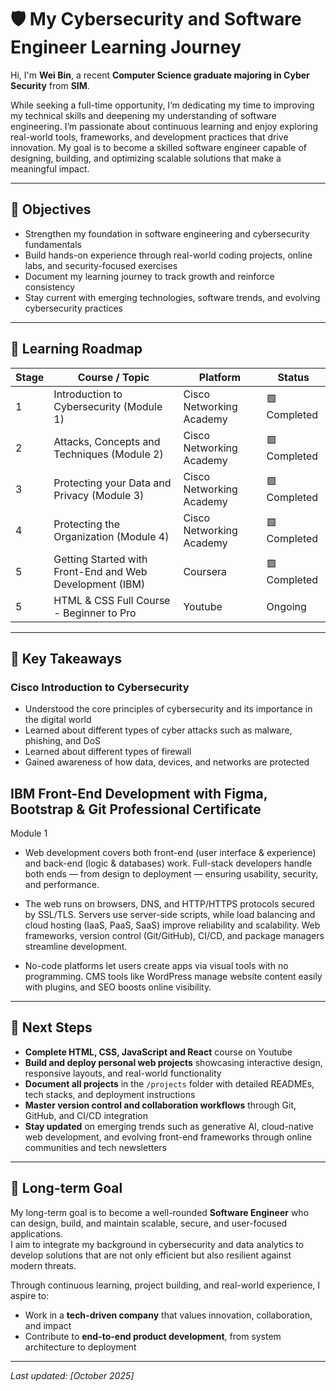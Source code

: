 # 🛡️ My Cybersecurity and Software Engineer Learning Journey

Hi, I'm **Wei Bin**, a recent **Computer Science graduate majoring in Cyber Security** from **SIM**.  

While seeking a full-time opportunity, I’m dedicating my time to improving my technical skills and deepening my understanding of software engineering. I’m passionate about continuous learning and enjoy exploring real-world tools, frameworks, and development practices that drive innovation. My goal is to become a skilled software engineer capable of designing, building, and optimizing scalable solutions that make a meaningful impact.

---

## 🎯 Objectives
- Strengthen my foundation in software engineering and cybersecurity fundamentals
- Build hands-on experience through real-world coding projects, online labs, and security-focused exercises
- Document my learning journey to track growth and reinforce consistency
- Stay current with emerging technologies, software trends, and evolving cybersecurity practices 
---

## 🧩 Learning Roadmap

| Stage | Course / Topic | Platform | Status |
|--------|----------------|-----------|---------|
| 1 | Introduction to Cybersecurity (Module 1) | Cisco Networking Academy | 🟩Completed |
| 2 | Attacks, Concepts and Techniques (Module 2) | Cisco Networking Academy | 🟩Completed | 
| 3 | Protecting your Data and Privacy (Module 3) | Cisco Networking Academy | 🟩Completed |
| 4 | Protecting the Organization (Module 4) | Cisco Networking Academy | 🟩Completed |
| 5 | Getting Started with Front-End and Web Development (IBM) | Coursera | 🟩Completed |
| 5 | HTML & CSS Full Course - Beginner to Pro | Youtube | Ongoing |




---

## 🧠 Key Takeaways

### Cisco Introduction to Cybersecurity
- Understood the core principles of cybersecurity and its importance in the digital world  
- Learned about different types of cyber attacks such as malware, phishing, and DoS
- Learned about different types of firewall  
- Gained awareness of how data, devices, and networks are protected

## IBM Front-End Development with Figma, Bootstrap & Git Professional Certificate
Module 1
- Web development covers both front-end (user interface & experience) and back-end (logic & databases) work.
Full-stack developers handle both ends — from design to deployment — ensuring usability, security, and performance.

- The web runs on browsers, DNS, and HTTP/HTTPS protocols secured by SSL/TLS.
Servers use server-side scripts, while load balancing and cloud hosting (IaaS, PaaS, SaaS) improve reliability and scalability.
Web frameworks, version control (Git/GitHub), CI/CD, and package managers streamline development.

- No-code platforms let users create apps via visual tools with no programming.
CMS tools like WordPress manage website content easily with plugins, and SEO boosts online visibility.

---

## 🧾 Next Steps  
- **Complete HTML, CSS, JavaScript and React** course on Youtube
- **Build and deploy personal web projects** showcasing interactive design, responsive layouts, and real-world functionality  
- **Document all projects** in the `/projects` folder with detailed READMEs, tech stacks, and deployment instructions  
- **Master version control and collaboration workflows** through Git, GitHub, and CI/CD integration  
- **Stay updated** on emerging trends such as generative AI, cloud-native web development, and evolving front-end frameworks through online communities and tech newsletters  

---
## 🚀 Long-term Goal  

My long-term goal is to become a well-rounded **Software Engineer** who can design, build, and maintain scalable, secure, and user-focused applications.  
I aim to integrate my background in cybersecurity and data analytics to develop solutions that are not only efficient but also resilient against modern threats.  

Through continuous learning, project building, and real-world experience, I aspire to:  
- Work in a **tech-driven company** that values innovation, collaboration, and impact  
- Contribute to **end-to-end product development**, from system architecture to deployment
---

*Last updated: [October 2025]*

